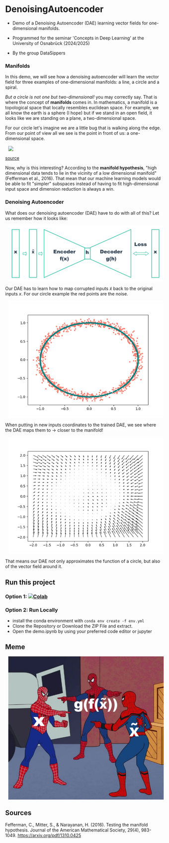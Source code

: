 # DenoisingAutoencoder
- Demo of a Denoising Autoencoder (DAE) learning vector fields for one-dimensional manifolds.

- Programmed for the seminar 'Concepts in Deep Learning' at the University of Osnabrück (2024/2025) 

- By the group DataSippers

### Manifolds
In this demo, we will see how a denoising autoencoder will learn the vector field for three examples of one-dimensional manifolds: a line, a circle and a spiral.

*But a circle is not one but two-dimensional!* you may correctly say. That is where the concept of **manifolds** comes in. In mathematics, a manifold is a topological space that locally resembles
euclidean space. For example, we all know the earth is a sphere (I hope) but if we stand in an open field, it looks like we are standing on a plane, a two-dimensional space. 

For our circle let's imagine we are a little bug that is walking along the edge. From our point of view all we see is the point in front of us: a one-dimensional space.

<img align="center" width="300" src="https://bastian.rieck.me/images/manifolds_circle.svg" hspace="10">

[source](https://bastian.rieck.me/blog/2019/manifold/)

Now, why is this interesting? According to the **manifold hypothesis**, "high dimensional data tends to lie in the vicinity of a low dimensional manifold" (Fefferman et al., 2016). That mean that our machine learning models would be able to fit "simpler" subspaces instead of having to fit high-dimensional input space and dimension reduction is always a win.

### Denoising Autoencoder 

What does our denoising autoencoder (DAE) have to do with all of this? Let us remember how it looks like:

<img align="center" width="500" src="https://github.com/juelha/DenoisingAutoencoder/blob/main/doc/DAE.png" hspace="10">

Our DAE has to learn how to map corrupted inputs $\tilde{x}$ back to the original inputs $x$. For our circle example the red points are the noise.

<img align="center" width="500" src="https://github.com/juelha/DenoisingAutoencoder/blob/main/reports/circle/circle.png" hspace="10">


When putting in new inputs coordinates to the trained DAE, we see where the DAE maps them to -> closer to the manifold!

<img align="center" width="500" src="https://github.com/juelha/DenoisingAutoencoder/blob/main/reports/circle/circle_vectorfield.png" hspace="10">

That means our DAE not only approximates the function of a circle, but also of the vector field around it. 


## Run this project

### Option 1: [![Colab](https://colab.research.google.com/assets/colab-badge.svg)](https://colab.research.google.com/github/juelha/DenoisingAutoencoder/blob/main/demo.ipynb)

### Option 2: Run Locally 
- install the conda environment with ```conda env create -f env.yml```
- Clone the Repository or Download the ZIP File and extract.
- Open the demo.ipynb by using your preferred code editor or jupyter 



## Meme

<img align="center" width="500" src="https://github.com/juelha/DenoisingAutoencoder/blob/main/doc/spiderman_meme.png" hspace="10">

## Sources
Fefferman, C., Mitter, S., & Narayanan, H. (2016). Testing the manifold hypothesis. Journal of the American Mathematical Society, 29(4), 983-1049.  https://arxiv.org/pdf/1310.0425
